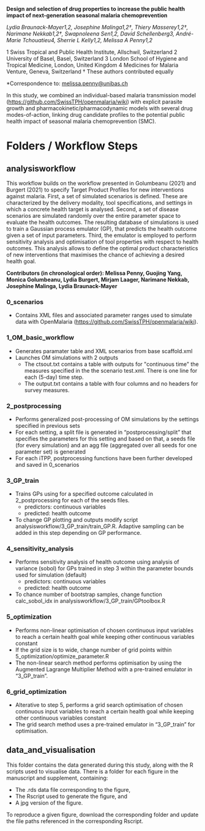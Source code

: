 **Design and selection of drug properties to increase the public health impact of next-generation seasonal malaria chemoprevention**

*Lydia Braunack-Mayer1,2, Josephine Malinga1,2†, Thiery Masserey1,2†, Narimane Nekkab1,2†, Swapnoleena Sen1,2, David Schellenberg3, André-Marie Tchouatieu4, Sherrie L Kelly1,2, Melissa A Penny1,2* 

1 Swiss Tropical and Public Health Institute, Allschwil, Switzerland
2 University of Basel, Basel, Switzerland
3 London School of Hygiene and Tropical Medicine, London, United Kingdom
4 Medicines for Malaria Venture, Geneva, Switzerland
† These authors contributed equally 

*Correspondence to: melissa.penny@unibas.ch

In this study, we combined an individual-based malaria transmission model (https://github.com/SwissTPH/openmalaria/wiki) with explicit parasite growth and pharmacokinetic/pharmacodynamic models with several drug modes-of-action, linking drug candidate profiles to the potential public health impact of seasonal malaria chemoprevention (SMC). 


# Folders / Workflow Steps

## analysisworkflow

This workflow builds on the workflow presented in Golumbeanu (2021) and Burgert (2021) to specify Target Product Profiles for new interventions against malaria. First, a set of simulated scenarios is defined. These are characterized by the delivery modality, tool specifications, and settings in which a concrete health target is analysed. Second, a set of disease scenarios are simulated randomly over the entire parameter space to evaluate the health outcomes. The resulting database of simulations is used to train a Gaussian process emulator (GP), that predicts the health outcome given a set of input parameters. Third, the emulator is employed to perform sensitivity analysis and optimisation of tool properties with respect to health outcomes. This analysis allows to define the optimal product characteristics of new interventions that maximises the chance of achieving a desired health goal.

**Contributors (in chronological order): Melissa Penny, Guojing Yang, Monica Golumbeanu, Lydia Burgert, Mirjam Laager, Narimane Nekkab, Josephine Malinga, Lydia Braunack-Mayer**

### 0_scenarios
- Contains XML files and associated parameter ranges used to simulate data with OpenMalaria (https://github.com/SwissTPH/openmalaria/wiki).

### 1_OM_basic_workflow
- Generates paramater table and XML scenarios from base scaffold.xml
- Launches OM simulations with 2 outputs
    - The ctsout.txt contains a table with outputs for "continuous time" the measures specified in the the scenario test.xml. There is one line for each (5-day) time step.
    - The output.txt contains a table with four columns and no headers for survey measures.

### 2_postprocessing
- Performs generalized post-processing of OM simulations by the settings specified in previous sets 
- For each setting, a split file is generated in “postprocessing/split” that specifies the parameters for this setting and based on that, a seeds file (for every simulation) and an agg file (aggregated over all seeds for one parameter set) is generated 
- For each iTPP, postprocessing functions have been further developed and saved in 0_scenarios

### 3_GP_train
- Trains GPs using for a specified outcome calculated  in 2_postprocessing for each of the seeds files. 
    - predictors: continuous variables
    - predicted: health outcome 
- To change GP plotting and outputs modify script analysisworkflow/3_GP_train/train_GP.R. Adaptive sampling can be added in this step depending on GP performance.

### 4_sensitivity_analysis
- Performs sensitivity analysis of health outcome using analysis of variance (sobol) for GPs trained in step 3 within the parameter bounds used for simulation (default) 
    - predictors: continuous variables
    - predicted: health outcome 
- To chance number of bootstrap samples, change function calc_sobol_idx in analysisworkflow/3_GP_train/GPtoolbox.R

### 5_optimization
- Performs non-linear optimisation of chosen continuous input variables to reach a certain health goal while keeping other continuous variables constant
- If the grid size is to wide, change number of grid points within 5_optimization/optimize_parameter.R
- The non-linear search method performs optimisation by using the Augmented Lagrange Multiplier Method with a pre-trained emulator in “3_GP_train”. 

### 6_grid_optimization
- Alterative to step 5, performs a grid search optimisation of chosen continuous input variables to reach a certain health goal while keeping other continuous variables constant
- The grid search method uses a pre-trained emulator in “3_GP_train” for optimisation. 

## data_and_visualisation

This folder contains the data generated during this study, along with the R scripts used to visualise data. There is a folder for each figure in the manuscript and supplement, containing:
- The .rds data file corresponding to the figure,
- The Rscript used to generate the figure, and
- A jpg version of the figure.

To reproduce a given figure, download the corresponding folder and update the file paths referenced in the corresponding Rscript.
